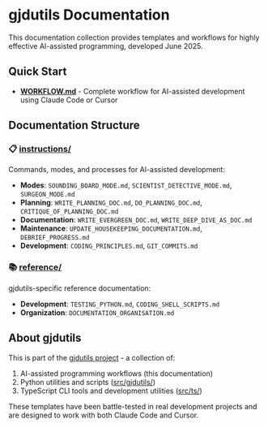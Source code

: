# gjdutils Documentation

This documentation collection provides templates and workflows for highly effective AI-assisted programming, developed June 2025.

## Quick Start

- **[WORKFLOW.md](WORKFLOW.md)** - Complete workflow for AI-assisted development using Claude Code or Cursor

## Documentation Structure

### 📋 [instructions/](instructions/)
Commands, modes, and processes for AI-assisted development:
- **Modes**: `SOUNDING_BOARD_MODE.md`, `SCIENTIST_DETECTIVE_MODE.md`, `SURGEON_MODE.md`
- **Planning**: `WRITE_PLANNING_DOC.md`, `DO_PLANNING_DOC.md`, `CRITIQUE_OF_PLANNING_DOC.md`
- **Documentation**: `WRITE_EVERGREEN_DOC.md`, `WRITE_DEEP_DIVE_AS_DOC.md`
- **Maintenance**: `UPDATE_HOUSEKEEPING_DOCUMENTATION.md`, `DEBRIEF_PROGRESS.md`
- **Development**: `CODING_PRINCIPLES.md`, `GIT_COMMITS.md`

### 📚 [reference/](reference/)
gjdutils-specific reference documentation:
- **Development**: `TESTING_PYTHON.md`, `CODING_SHELL_SCRIPTS.md`
- **Organization**: `DOCUMENTATION_ORGANISATION.md`

## About gjdutils

This is part of the [gjdutils project](../README.md) - a collection of:
1. AI-assisted programming workflows (this documentation)
2. Python utilities and scripts ([src/gjdutils/](../src/gjdutils/))
3. TypeScript CLI tools and development utilities ([src/ts/](../src/ts/))

These templates have been battle-tested in real development projects and are designed to work with both Claude Code and Cursor.